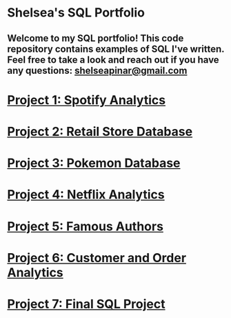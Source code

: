 # Shelsea's SQL Portfolio

## Welcome to my SQL portfolio! This code repository contains examples of SQL I've written. Feel free to take a look and reach out if you have any questions: shelseapinar@gmail.com


# [Project 1: Spotify Analytics](https://github.com/shelseapinar/SQL/blob/main/Spotify%20Analytics)

# [Project 2: Retail Store Database](https://github.com/shelseapinar/SQL/blob/main/Retail%20Store%20Database)

# [Project 3: Pokemon Database](https://github.com/shelseapinar/SQL/blob/main/Pokemon%20Database)

# [Project 4: Netflix Analytics](https://github.com/shelseapinar/SQL/blob/main/Netflix%20Analytics)

# [Project 5: Famous Authors](https://github.com/shelseapinar/SQL/blob/main/Famous%20Authors)

# [Project 6: Customer and Order Analytics](https://github.com/shelseapinar/SQL/blob/main/Customer%20%26%20Order%20Analytics)

# [Project 7: Final SQL Project](https://github.com/shelseapinar/SQL/blob/main/Final%20SQL%20Project)
